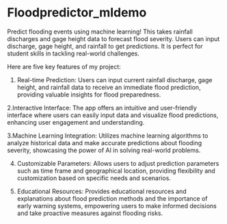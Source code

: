# Floodpredictor_mldemo
Predict flooding events using machine learning! This takes rainfall discharges and gage height data to forecast flood severity. Users can input discharge, gage height, and rainfall to get predictions. It is perfect for student skills in tackling real-world challenges. 

Here are five key features of my project:
1. Real-time Prediction: Users can input current rainfall discharge, gage height, and rainfall data to receive an immediate flood prediction, providing valuable insights for flood preparedness.

2.Interactive Interface: The app offers an intuitive and user-friendly interface where users can easily input data and visualize flood predictions, enhancing user engagement and understanding.

3.Machine Learning Integration: Utilizes machine learning algorithms to analyze historical data and make accurate predictions about flooding severity, showcasing the power of AI in solving real-world problems.

4. Customizable Parameters: Allows users to adjust prediction parameters such as time frame and geographical location, providing flexibility and customization based on specific needs and scenarios.

5. Educational Resources: Provides educational resources and explanations about flood prediction methods and the importance of early warning systems, empowering users to make informed decisions and take proactive measures against flooding risks.
